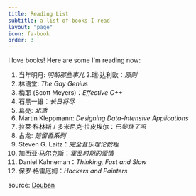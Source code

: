 ```yaml
---
title: Reading List
subtitle: a list of books I read
layout: "page"
icon: fa-book
order: 3
---
```


I love books! Here are some I'm reading now:

1. 当年明月: *明朝那些事儿*
2.瑞·达利欧：*原则*
3. 林语堂: *The Gay Genius*
4. 梅耶 (Scott Meyers)：*Effective C++*
5. 石黑一雄：*长日将尽*
6. 葛亮: *北鸢*
7. Martin Kleppmann: *Designing Data-Intensive Applications*
8. 拉莱·科林斯 / 多米尼克·拉皮埃尔：*巴黎烧了吗*
9. 古龙: *楚留香系列*
10. Steven G. Laitz：*完全音乐理论教程*
11. 加西亚·马尔克斯：*霍乱时期的爱情*
12.  Daniel Kahneman：*Thinking, Fast and Slow*
13. 保罗·格雷厄姆：*Hackers and Painters*

source: [Douban](https://book.douban.com/people/64155138/)